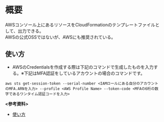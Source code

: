 # 概要
AWSコンソール上にあるリソースをCloudFormationのテンプレートファイルとして、出力できる。  
AWSの公式OSSではないが、AWSにも推奨されている。

## 使い方
- AWSのCredentialsを作成する際は下記のコマンドで生成したものを入力する。※下記はMFA認証をしているアカウントの場合のコマンドです。  
```
aws sts get-session-token --serial-number <IAMロールにある自分のアカウントのMFA.ARNを入力> --profile <AWS Profile Name> --token-code <MFAの6桁の数字であるワンタイム認証コードを入力>
```


**<参考資料>**  
- [使い方](https://zenn.dev/creationup2u/articles/62c2853f01984f)

